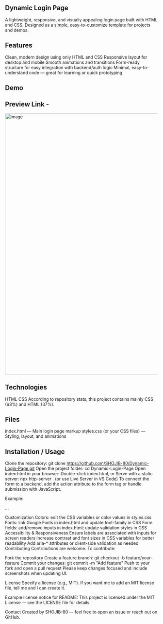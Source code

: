 ## Dynamic Login Page
A lightweight, responsive, and visually appealing login page built with HTML and CSS. Designed as a simple, easy-to-customize template for projects and demos.

## Features
Clean, modern design using only HTML and CSS
Responsive layout for desktop and mobile
Smooth animations and transitions
Form-ready structure for easy integration with backend/auth logic
Minimal, easy-to-understand code — great for learning or quick prototyping

## Demo 
## Preview Link - 
<img width="1167" height="859" alt="image" src="https://github.com/user-attachments/assets/7ecb3e52-735b-4c8c-915c-60ce2196fa3d" />

## Technologies
HTML
CSS
According to repository stats, this project contains mainly CSS (63%) and HTML (37%).

## Files
index.html — Main login page markup
styles.css (or your CSS files) — Styling, layout, and animations

## Installation / Usage
Clone the repository: git clone https://github.com/SHOJIB-80/Dynamic-Login-Page.git
Open the project folder: cd Dynamic-Login-Page
Open index.html in your browser:
Double-click index.html, or
Serve with a static server: npx http-server . (or use Live Server in VS Code)
To connect the form to a backend, add the action attribute to the form tag or handle submission with JavaScript.

Example:

<form action="/login" method="POST"> ... </form>
Customization
Colors: edit the CSS variables or color values in styles.css
Fonts: link Google Fonts in index.html and update font-family in CSS
Form fields: add/remove inputs in index.html; update validation styles in CSS
Accessibility & Responsiveness
Ensure labels are associated with inputs for screen readers
Increase contrast and font sizes in CSS variables for better readability
Add aria-* attributes or client-side validation as needed
Contributing
Contributions are welcome. To contribute:

Fork the repository
Create a feature branch: git checkout -b feature/your-feature
Commit your changes: git commit -m "Add feature"
Push to your fork and open a pull request
Please keep changes focused and include screenshots when updating UI.

License
Specify a license (e.g., MIT). If you want me to add an MIT license file, tell me and I can create it.

Example license notice for README: This project is licensed under the MIT License — see the LICENSE file for details.

Contact
Created by SHOJIB-80 — feel free to open an issue or reach out on GitHub.
